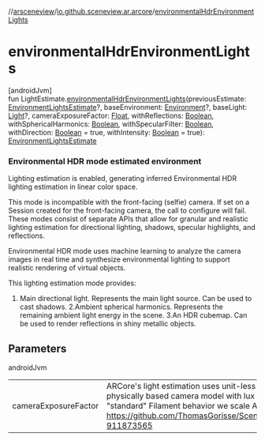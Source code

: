 //[arsceneview](../../index.md)/[io.github.sceneview.ar.arcore](index.md)/[environmentalHdrEnvironmentLights](environmental-hdr-environment-lights.md)

# environmentalHdrEnvironmentLights

[androidJvm]\
fun LightEstimate.[environmentalHdrEnvironmentLights](environmental-hdr-environment-lights.md)(previousEstimate: [EnvironmentLightsEstimate](-environment-lights-estimate/index.md)?, baseEnvironment: [Environment](../../../sceneview/sceneview/io.github.sceneview.environment/-environment/index.md)?, baseLight: [Light](../../../sceneview/io.github.sceneview.light/-light/index.md)?, cameraExposureFactor: [Float](https://kotlinlang.org/api/latest/jvm/stdlib/kotlin/-float/index.html), withReflections: [Boolean](https://kotlinlang.org/api/latest/jvm/stdlib/kotlin/-boolean/index.html), withSphericalHarmonics: [Boolean](https://kotlinlang.org/api/latest/jvm/stdlib/kotlin/-boolean/index.html), withSpecularFilter: [Boolean](https://kotlinlang.org/api/latest/jvm/stdlib/kotlin/-boolean/index.html), withDirection: [Boolean](https://kotlinlang.org/api/latest/jvm/stdlib/kotlin/-boolean/index.html) = true, withIntensity: [Boolean](https://kotlinlang.org/api/latest/jvm/stdlib/kotlin/-boolean/index.html) = true): [EnvironmentLightsEstimate](-environment-lights-estimate/index.md)

###  Environmental HDR mode estimated environment

Lighting estimation is enabled, generating inferred Environmental HDR lighting estimation in linear color space.

This mode is incompatible with the front-facing (selfie) camera. If set on a Session created for the front-facing camera, the call to configure will fail. These modes consist of separate APIs that allow for granular and realistic lighting estimation for directional lighting, shadows, specular highlights, and reflections.

Environmental HDR mode uses machine learning to analyze the camera images in real time and synthesize environmental lighting to support realistic rendering of virtual objects.

This lighting estimation mode provides:

1. 
   Main directional light. Represents the main light source. Can be used to cast shadows. 2.Ambient spherical harmonics. Represents the remaining ambient light energy in the scene. 3.An HDR cubemap. Can be used to render reflections in shiny metallic objects.

## Parameters

androidJvm

| | |
|---|---|
| cameraExposureFactor | ARCore's light estimation uses unit-less (relative) values while Filament uses a physically based camera model with lux or lumen values. In order to keep the "standard" Filament behavior we scale AR Core values. Infos: https://github.com/ThomasGorisse/SceneformMaintained/pull/156#issuecomment-911873565 |

